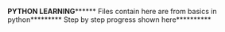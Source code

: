 ************PYTHON LEARNING******************
Files contain here are from basics in python*********
Step by step progress shown here**********
